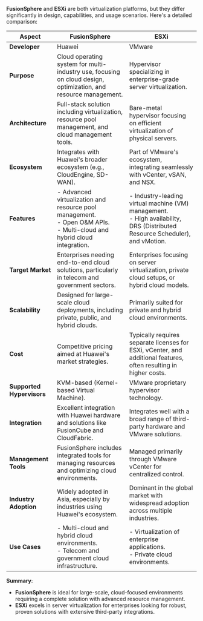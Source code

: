 **FusionSphere** and **ESXi** are both virtualization platforms, but they differ significantly in design, capabilities, and usage scenarios. Here's a detailed comparison:  

| **Aspect**                  | **FusionSphere**                                     | **ESXi**                                    |
|-----------------------------|-----------------------------------------------------|--------------------------------------------|
| **Developer**               | Huawei                                              | VMware                                     |
| **Purpose**                 | Cloud operating system for multi-industry use, focusing on cloud design, optimization, and resource management. | Hypervisor specializing in enterprise-grade server virtualization. |
| **Architecture**            | Full-stack solution including virtualization, resource pool management, and cloud management tools. | Bare-metal hypervisor focusing on efficient virtualization of physical servers. |
| **Ecosystem**               | Integrates with Huawei's broader ecosystem (e.g., CloudEngine, SD-WAN). | Part of VMware's ecosystem, integrating seamlessly with vCenter, vSAN, and NSX. |
| **Features**                | - Advanced virtualization and resource pool management. <br> - Open O&M APIs. <br> - Multi-cloud and hybrid cloud integration. | - Industry-leading virtual machine (VM) management. <br> - High availability, DRS (Distributed Resource Scheduler), and vMotion. |
| **Target Market**           | Enterprises needing end-to-end cloud solutions, particularly in telecom and government sectors. | Enterprises focusing on server virtualization, private cloud setups, or hybrid cloud models. |
| **Scalability**             | Designed for large-scale cloud deployments, including private, public, and hybrid clouds. | Primarily suited for private and hybrid cloud environments. |
| **Cost**                    | Competitive pricing aimed at Huawei's market strategies. | Typically requires separate licenses for ESXi, vCenter, and additional features, often resulting in higher costs. |
| **Supported Hypervisors**   | KVM-based (Kernel-based Virtual Machine).           | VMware proprietary hypervisor technology. |
| **Integration**             | Excellent integration with Huawei hardware and solutions like FusionCube and CloudFabric. | Integrates well with a broad range of third-party hardware and VMware solutions. |
| **Management Tools**        | FusionSphere includes integrated tools for managing resources and optimizing cloud environments. | Managed primarily through VMware vCenter for centralized control. |
| **Industry Adoption**       | Widely adopted in Asia, especially by industries using Huawei's ecosystem. | Dominant in the global market with widespread adoption across multiple industries. |
| **Use Cases**               | - Multi-cloud and hybrid cloud environments.<br> - Telecom and government cloud infrastructure. | - Virtualization of enterprise applications.<br> - Private cloud environments. |

**Summary**:  
- **FusionSphere** is ideal for large-scale, cloud-focused environments requiring a complete solution with advanced resource management.  
- **ESXi** excels in server virtualization for enterprises looking for robust, proven solutions with extensive third-party integrations.  
